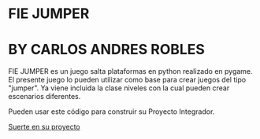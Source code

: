 # FIE JUMPER
# BY CARLOS ANDRES ROBLES

FIE JUMPER es un juego salta plataformas en python realizado en pygame. El presente juego lo pueden utilizar como base para crear juegos del tipo "jumper". Ya viene incluida la clase niveles con la cual pueden crear escenarios diferentes.

Pueden usar este código para construir su Proyecto Integrador.

[Suerte en su proyecto](http://www.letsintern.com/blog/wp-content/uploads/2017/03/career-options-after-bsc-computer-science-e1489736895942.jpg)
